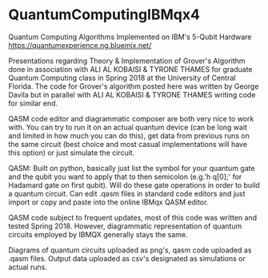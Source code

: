 # QuantumComputingIBMqx4
Quantum Computing Algorithms Implemented on IBM's 5-Qubit Hardware  https://quantumexperience.ng.bluemix.net/ 

Presentations regarding Theory & Implementation of Grover's Algorithm done in association with ALI AL KOBAISI & TYRONE THAMES for graduate Quantum Computing class in Spring 2018 at the University of Central Florida. The code for Grover's algorithm posted here was written by George Davila but in parallel with ALI AL KOBAISI & TYRONE THAMES writing code for similar end. 

QASM code editor and diagrammatic composer are both very nice to work with. You can try to run it on an actual quantum device (can be long wait and limited in how much you can do this), get data from previous runs on the same circuit (best choice and most casual implementations will have this option) or just simulate the circuit. 

QASM: Built on python, basically just list the symbol for your quantum gate and the qubit you want to apply that to then semicolon (e.g.'h q[0];' for Hadamard gate on first qubit). Will do these gate operations in order to build a quantum circuit. Can edit .qasm files in standard code editors and just import or copy and paste into the online IBMqx QASM editor. 

QASM code subject to frequent updates, most of this code was written and tested Spring 2018. However, diagrammatic representation of quantum circuits employed by IBMQX generally stays the same.

Diagrams of quantum circuits uploaded as png's, qasm code uploaded as .qasm files. Output data uploaded as csv's designated as simulations or actual runs.
